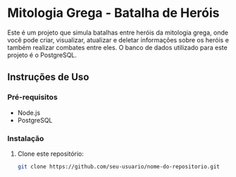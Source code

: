 # Mitologia Grega - Batalha de Heróis

Este é um projeto que simula batalhas entre heróis da mitologia grega, onde você pode criar, visualizar, atualizar e deletar informações sobre os heróis e também realizar combates entre eles. O banco de dados utilizado para este projeto é o PostgreSQL.

## Instruções de Uso

### Pré-requisitos

- Node.js
- PostgreSQL

### Instalação

1. Clone este repositório:

   ```bash
   git clone https://github.com/seu-usuario/nome-do-repositorio.git
